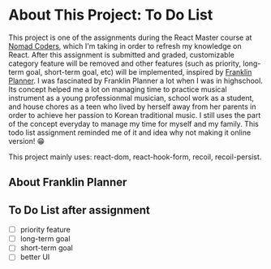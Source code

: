 # About This Project: To Do List

This project is one of the assignments during the React Master course at [Nomad Coders](https://nomadcoders.co/courses), which I'm taking in order to refresh my knowledge on React.
After this assignment is submitted and graded, customizable category feature will be removed and other features (such as priority, long-term goal, short-term goal, etc) will be implemented, inspired by [Franklin Planner](https://store.franklinplanner.com/).
I was fascinated by Franklin Planner a lot when I was in highschool. Its concept helped me a lot on managing time to practice musical instrument as a young professionmal musician, school work as a student, and house chores as a teen who lived by herself away from her parents in order to achieve her passion to Korean traditional music. I still uses the part of the concept everyday to manage my time for myself and my family. This todo list assignment reminded me of it and idea why not making it online version! 😁

This project mainly uses: react-dom, react-hook-form, recoil, recoil-persist.

## About Franklin Planner

<!-- https://blog.franklinplanner.com/15-facts-about-franklinplanner-history/#:~:text=In%201997%2C%20Franklin%20Quest%20merged,new%20designs%20developed%20each%20year -->

## To Do List after assignment
- [ ] priority feature
- [ ] long-term goal
- [ ] short-term goal
- [ ] better UI

